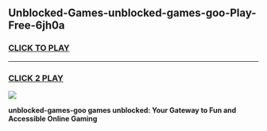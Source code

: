 
## Unblocked-Games-unblocked-games-goo-Play-Free-6jh0a
<h3>
<a href="https://premium76.site?title=unblocked-games-goo&ref=23A">CLICK TO PLAY</a></h3>
<hr>

<h3>
<a href="https://premium76.site?title=unblocked-games-goo&ref=23A">CLICK 2 PLAY</a>
  
</h3>

<a href="https://premium76.site?title=unblocked-games-goo&ref=23A"><img src="https://clearcache.store/games.png"></a>


**unblocked-games-goo games unblocked: Your Gateway to Fun and Accessible Online Gaming**
